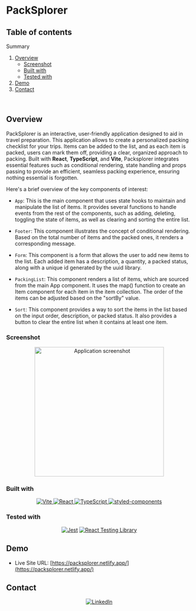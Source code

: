 # PackSplorer

## Table of contents

<a name="readme-top"></a>

  <summary>Summary</summary>
  <ol>
    <li>
      <a href="#overview">Overview</a>
      <ul>
        <li><a href="#screenshot">Screenshot</a></li>
        <li><a href="#built-with">Built with</a></li>
        <li><a href="#tested-with">Tested with</a></li>
      </ul>
    </li>
    <li><a href="#demo">Demo</a></li>
    <li><a href="#contact">Contact</a></li>
  </ol>
<br>

## Overview

PackSplorer is an interactive, user-friendly application designed to aid in travel preparation. This application allows to create a personalized packing checklist for your trips. Items can be added to the list, and as each item is packed, users can mark them off, providing a clear, organized approach to packing. Built with **React**, **TypeScript**, and **Vite**, Packsplorer integrates essential features such as conditional rendering, state handling and props passing to provide an efficient, seamless packing experience, ensuring nothing essential is forgotten.

Here's a brief overview of the key components of interest:

- `App`: This is the main component that uses state hooks to maintain and manipulate the list of items. It provides several functions to handle events from the rest of the components, such as adding, deleting, toggling the state of items, as well as clearing and sorting the entire list.

- `Footer`: This component illustrates the concept of conditional rendering. Based on the total number of items and the packed ones, it renders a corresponding message.

- `Form`: This component is a form that allows the user to add new items to the list. Each added item has a description, a quantity, a packed status, along with a unique id generated by the uuid library.

- `PackingList`: This component renders a list of items, which are sourced from the main App component. It uses the map() function to create an Item component for each item in the item collection. The order of the items can be adjusted based on the "sortBy" value.

- `Sort`: This component provides a way to sort the items in the list based on the input order, description, or packed status. It also provides a button to clear the entire list when it contains at least one item.

### Screenshot

<div align="center">
  <img src="https://cdn.discordapp.com/attachments/1114204200885301331/1132055321314082916/packsplorer.netlify.png" alt="Application screenshot" width="350">
</div>

### Built with

<div align="center">
 <a href="https://vitejs.dev/">
    <img src="https://img.shields.io/badge/Vite-Bundler-blue?logo=vite" alt="Vite">
  </a>
  <a href="https://reactjs.org/">
    <img src="https://img.shields.io/badge/React-Library-green?logo=react" alt="React">
  </a>
  <a href="https://www.typescriptlang.org/"><img src="https://img.shields.io/badge/TypeScript-Language-blue?logo=typescript" alt="TypeScript">
  </a>
  <a href="https://styled-components.com/"><img src="https://badgen.net/badge/styled-components/Styling/pink?logo=styled-components" alt="styled-components"></a>
</div>

### Tested with

<div align="center">
 <a href="https://vitest.dev/"><img src="https://img.shields.io/badge/Vitest-Testing-red?logo=vitest" alt="Jest"></a>
  <a href="https://testing-library.com/docs/react-testing-library"><img src="https://img.shields.io/badge/React_Testing_Library-Testing-orange?logo=testing-library" alt="React Testing Library"></a>
</div>

## Demo

- Live Site URL: [https://packsplorer.netlify.app/](https://packsplorer.netlify.app/)

## Contact

<div align="center">
  <a href="https://www.linkedin.com/in/carlespueyodeveloper/">
    <img src="https://img.shields.io/badge/LinkedIn-Carles_Pueyo-blue?logo=linkedin" alt="LinkedIn">
  </a>
</div>
